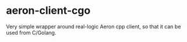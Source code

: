 # aeron-client-cgo

Very simple wrapper around real-logic Aeron cpp client, so that it can be used from C/Golang.

